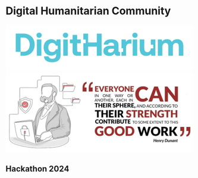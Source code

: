 # Digital Humanitarian Community
![Alt text](DigitHarium.png)
![Alt text](CyberHenriDunant.png)
## Hackathon 2024